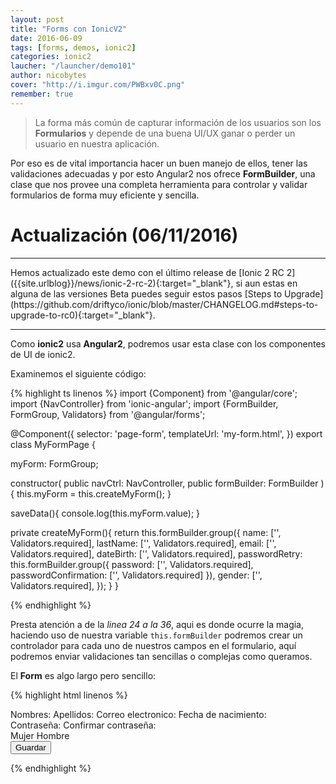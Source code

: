 ```yaml
---
layout: post
title: "Forms con IonicV2"
date: 2016-06-09
tags: [forms, demos, ionic2]
categories: ionic2
laucher: "/launcher/demo101"
author: nicobytes
cover: "http://i.imgur.com/PWBxv0C.png"
remember: true
---
```


> La forma más común de capturar información de los usuarios son los **Formularios** y depende de una buena UI/UX ganar o perder un usuario en nuestra aplicación. 

Por eso es de vital importancia hacer un buen manejo de ellos, tener las validaciones adecuadas y por esto Angular2 nos ofrece **FormBuilder**, una clase que nos provee una completa herramienta para controlar y validar formularios de forma muy eficiente y sencilla.

# Actualización (06/11/2016)
<hr/>
Hemos actualizado este demo con el último release de [Ionic 2 RC 2]({{site.urlblog}}/news/ionic-2-rc-2){:target="_blank"}, si aun estas en alguna de las versiones Beta puedes seguir estos pasos [Steps to Upgrade](https://github.com/driftyco/ionic/blob/master/CHANGELOG.md#steps-to-upgrade-to-rc0){:target="_blank"}.
<hr/>

Como **ionic2** usa **Angular2**, podremos usar esta clase con los componentes de UI de ionic2.

<amp-img width="1366" height="779" layout="responsive" src="http://i.imgur.com/PWBxv0C.png"></amp-img>

Examinemos el siguiente código:

{% highlight ts linenos %}
import {Component} from '@angular/core';
import {NavController} from 'ionic-angular';
import {FormBuilder, FormGroup, Validators} from '@angular/forms';

@Component({
  selector: 'page-form',
  templateUrl: 'my-form.html',
})
export class MyFormPage {

  myForm: FormGroup;
  
  constructor(
    public navCtrl: NavController,
    public formBuilder: FormBuilder
  ) {
    this.myForm = this.createMyForm();
  }
  
  saveData(){
    console.log(this.myForm.value);
  }
  
  private createMyForm(){
    return this.formBuilder.group({
      name: ['', Validators.required],
      lastName: ['', Validators.required],
      email: ['', Validators.required],
      dateBirth: ['', Validators.required],
      passwordRetry: this.formBuilder.group({
        password: ['', Validators.required],
        passwordConfirmation: ['', Validators.required]
      }),
      gender: ['', Validators.required],
    });
  }
}



{% endhighlight %}

Presta atención a de la *linea 24 a la 36*, aqui es donde ocurre la magia, haciendo uso de nuestra variable `this.formBuilder` podremos crear un controlador para cada uno de nuestros campos en el formulario, aquí podremos enviar validaciones tan sencillas o complejas como queramos. 

El **Form** es algo largo pero sencillo:

{% highlight html linenos %}

<form [formGroup]="myForm" (ngSubmit)="saveData()">
    <ion-list>
      <ion-item>
        <ion-icon name="person" item-left></ion-icon>
        <ion-label stacked>Nombres:</ion-label>
        <ion-input formControlName="name" type="text" placeholder="Nombre"></ion-input>
      </ion-item>
      <ion-item>
        <ion-icon name="person" item-left></ion-icon>
        <ion-label stacked>Apellidos:</ion-label>
        <ion-input formControlName="lastName" type="text" placeholder="Apellidos"></ion-input>
      </ion-item>
      <ion-item>
        <ion-icon name="mail" item-left></ion-icon>
        <ion-label stacked>Correo electronico:</ion-label>
        <ion-input formControlName="email" type="email" placeholder="Email"></ion-input>
      </ion-item>
      <ion-item>
        <ion-icon name="calendar" item-left></ion-icon>
        <ion-label stacked>Fecha de nacimiento:</ion-label>
        <ion-datetime formControlName="dateBirth" displayFormat="MM-DD-YYYY" placeholder="MM-DD-YYY"></ion-datetime>
      </ion-item>
      <div formGroupName="passwordRetry">
        <ion-item>
          <ion-icon name="eye" item-left></ion-icon>
          <ion-label stacked>Contraseña:</ion-label>
          <ion-input formControlName="password" type="password" placeholder="Contraseña"></ion-input>
        </ion-item>
        <ion-item>
          <ion-icon name="eye" item-left></ion-icon>
          <ion-label stacked>Confirmar contraseña:</ion-label>
          <ion-input formControlName="passwordConfirmation" type="password" placeholder="Confirmar contraseña"></ion-input>
        </ion-item>
      </div>
      <ion-row radio-group formControlName="gender">
        <ion-item>
          <ion-icon name="woman" item-left></ion-icon>
          <ion-label>Mujer</ion-label>
          <ion-radio value="2"></ion-radio>
        </ion-item>
        <ion-item>
          <ion-icon name="man" item-left></ion-icon>
          <ion-label>Hombre</ion-label>
          <ion-radio value="1"></ion-radio>
        </ion-item>
      </ion-row>
    </ion-list>
    <div padding>
      <button ion-button block type="submit" [disabled]="!myForm.valid">Guardar</button>
    </div>
  </form>

{% endhighlight %}